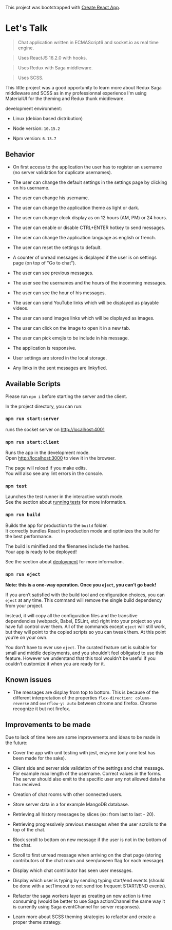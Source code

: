 This project was bootstrapped with [Create React App](https://github.com/facebook/create-react-app).

# Let's Talk

> Chat application written in ECMAScript6 and socket.io as real time engine.

> Uses ReactJS 16.2.0 with hooks.

> Uses Redux with Saga middleware.

> Uses SCSS.

This little project was a good opportunity to learn more about Redux Saga middleware and SCSS as in my professionnal experience I'm using MaterialUI for the theming and Redux thunk middleware.</br>

development environment:<br>

- Linux (debian based distribution)

- Node version: `10.15.2`

- Npm version: `6.13.7`

## Behavior

- On first access to the application the user has to register an username (no server validation for duplicate usernames).

- The user can change the default settings in the settings page by clicking on his username.

- The user can change his username.

- The user can change the application theme as light or dark.

- The user can change clock display as on 12 hours (AM, PM) or 24 hours.

- The user can enable or disable CTRL+ENTER hotkey to send messages.

- The user can change the application language as english or french.

- The user can reset the settings to default.

- A counter of unread messages is displayed if the user is on settings page (on top of "Go to chat").

- The user can see previous messages.

- The user see the usernames and the hours of the incomming messages.

- The user can see the hour of his messages.

- The user can send YouTube links which will be displayed as playable videos.

- The user can send images links which will be displayed as images.

- The user can click on the image to open it in a new tab.

- The user can pick emojis to be include in his message.

- The application is responsive.

- User settings are stored in the local storage.

- Any links in the sent messages are linkyfied.

## Available Scripts

Please run `npm i` before starting the server and the client.

In the project directory, you can run:

### `npm run start:server`

runs the socket server on [http://localhost:4001](http://localhost:4001)

### `npm run start:client`

Runs the app in the development mode.<br />
Open [http://localhost:3000](http://localhost:3000) to view it in the browser.

The page will reload if you make edits.<br />
You will also see any lint errors in the console.

### `npm test`

Launches the test runner in the interactive watch mode.<br />
See the section about [running tests](https://facebook.github.io/create-react-app/docs/running-tests) for more information.

### `npm run build`

Builds the app for production to the `build` folder.<br />
It correctly bundles React in production mode and optimizes the build for the best performance.

The build is minified and the filenames include the hashes.<br />
Your app is ready to be deployed!

See the section about [deployment](https://facebook.github.io/create-react-app/docs/deployment) for more information.

### `npm run eject`

**Note: this is a one-way operation. Once you `eject`, you can’t go back!**

If you aren’t satisfied with the build tool and configuration choices, you can `eject` at any time. This command will remove the single build dependency from your project.

Instead, it will copy all the configuration files and the transitive dependencies (webpack, Babel, ESLint, etc) right into your project so you have full control over them. All of the commands except `eject` will still work, but they will point to the copied scripts so you can tweak them. At this point you’re on your own.

You don’t have to ever use `eject`. The curated feature set is suitable for small and middle deployments, and you shouldn’t feel obligated to use this feature. However we understand that this tool wouldn’t be useful if you couldn’t customize it when you are ready for it.

## Known issues

- The messages are display from top to bottom. This is because of the different interpretation of the properties `flex-direction: column-reverse` and `overflow-y: auto` between chrome and firefox. Chrome recognize it but not firefox.

## Improvements to be made

Due to lack of time here are some improvements and ideas to be made in the future:</br>

- Cover the app with unit testing with jest, enzyme (only one test has been made for the sake).

- Client side and server side validation of the settings and chat message. For example max length of the username. Correct values in the forms. The server should also emit to the specific user any not allowed data he has received.

- Creation of chat rooms with other connected users.

- Store server data in a for example MangoDB database.

- Retrieving all history messages by slices (ex: from last to last - 20).

- Retrieving progressively previous messages when the user scrolls to the top of the chat.

- Block scroll to bottom on new message if the user is not in the bottom of the chat.

- Scroll to first unread message when arriving on the chat page (storing contributors of the chat room and seen/unseen flag for each message).

- Display which chat contributor has seen user messages.

- Display which user is typing by sending typing start/end events (should be done with a setTimeout to not send too frequent START/END events).

- Refactor the saga workers layer as creating an new action is time consuming (would be better to use Saga actionChannel the same way it is currently using Saga eventChannel for server responses).

- Learn more about SCSS theming strategies to refactor and create a proper theme strategy.
